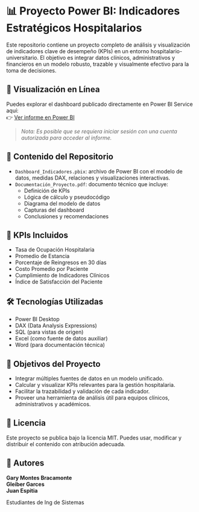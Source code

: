 # 📊 Proyecto Power BI: Indicadores Estratégicos Hospitalarios

Este repositorio contiene un proyecto completo de análisis y visualización de indicadores clave de desempeño (KPIs) en un entorno hospitalario-universitario. El objetivo es integrar datos clínicos, administrativos y financieros en un modelo robusto, trazable y visualmente efectivo para la toma de decisiones.

## 🔗 Visualización en Línea

Puedes explorar el dashboard publicado directamente en Power BI Service aquí:  
👉 [Ver informe en Power BI](https://app.powerbi.com/groups/me/reports/6f05fa71-1c35-4d35-a07a-23b068e20716/c861036011b0aa4a342b?experience=power-bi)

> *Nota: Es posible que se requiera iniciar sesión con una cuenta autorizada para acceder al informe.*

## 📁 Contenido del Repositorio

- `Dashboard_Indicadores.pbix`: archivo de Power BI con el modelo de datos, medidas DAX, relaciones y visualizaciones interactivas.
- `Documentación_Proyecto.pdf`: documento técnico que incluye:
  - Definición de KPIs
  - Lógica de cálculo y pseudocódigo
  - Diagrama del modelo de datos
  - Capturas del dashboard
  - Conclusiones y recomendaciones

## 🧮 KPIs Incluidos

- Tasa de Ocupación Hospitalaria
- Promedio de Estancia
- Porcentaje de Reingresos en 30 días
- Costo Promedio por Paciente
- Cumplimiento de Indicadores Clínicos
- Índice de Satisfacción del Paciente

## 🛠️ Tecnologías Utilizadas

- Power BI Desktop
- DAX (Data Analysis Expressions)
- SQL (para vistas de origen)
- Excel (como fuente de datos auxiliar)
- Word (para documentación técnica)

## 📌 Objetivos del Proyecto

- Integrar múltiples fuentes de datos en un modelo unificado.
- Calcular y visualizar KPIs relevantes para la gestión hospitalaria.
- Facilitar la trazabilidad y validación de cada indicador.
- Proveer una herramienta de análisis útil para equipos clínicos, administrativos y académicos.

## 📄 Licencia

Este proyecto se publica bajo la licencia MIT. Puedes usar, modificar y distribuir el contenido con atribución adecuada.

## 🙋 Autores

**Gary Montes Bracamonte**  
**Gleiber Garces**   
**Juan Espitia**

Estudiantes de Ing de Sistemas
